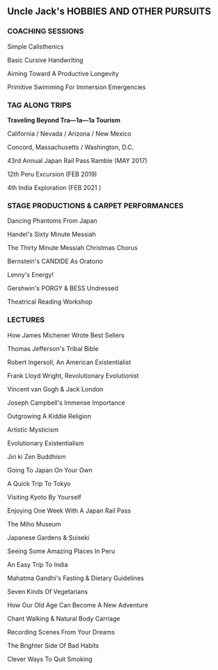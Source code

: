 <h2>Uncle Jack's
HOBBIES AND OTHER PURSUITS</h2>
<!-- TODO: four dots -->

### COACHING SESSIONS
Simple Calisthenics

Basic Cursive Handwriting

Aiming Toward A Productive Longevity

Primitive Swimming For Immersion Emergencies

### TAG ALONG TRIPS
**Traveling Beyond Tra—1a—1a Tourism**

California / Nevada / Arizona / New Mexico

Concord, Massachusetts / Washington, D.C.

43rd Annual Japan Rail Pass Ramble (MAY 2017)

12th Peru Excursion (FEB 2019)

4th India Exploration (FEB 2021 )

### STAGE PRODUCTIONS & CARPET PERFORMANCES
Dancing Phantoms From Japan

Handel's Sixty Minute Messiah

The Thirty Minute Messiah Christmas Chorus

Bernstein's CANDIDE As Oratorio

Lenny's Energy!

Gershwin's PORGY & BESS Undressed

Theatrical Reading Workshop

### LECTURES
How James Michener Wrote Best Sellers

Thomas Jefferson's Tribal Bible

Robert Ingersoll, An American Existentialist

Frank Lloyd Wright, Revolutionary Evolutionist

Vincent van Gogh & Jack London

Joseph Campbell's Immense Importance

Outgrowing A Kiddie Religion

Artistic Mysticism

Evolutionary Existentialism

Jiri ki Zen Buddhism

Going To Japan On Your Own

A Quick Trip To Tokyo

Visiting Kyoto By Yourself

Enjoying One Week With A Japan Rail Pass

The Miho Museum

Japanese Gardens & Suiseki

Seeing Some Amazing Places In Peru

An Easy Trip To India

Mahatma Gandhi's Fasting & Dietary Guidelines

Seven Kinds Of Vegetarians

How Our Old Age Can Become A New Adventure

Chant Walking & Natural Body Carriage

Recording Scenes From Your Dreams

The Brighter Side Of Bad Habits

Clever Ways To Quit Smoking